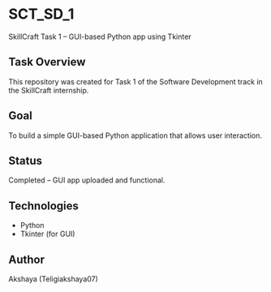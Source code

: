 # SCT_SD_1
SkillCraft Task 1 – GUI-based Python app using Tkinter
## Task Overview
This repository was created for Task 1 of the Software Development track in the SkillCraft internship.

## Goal
To build a simple GUI-based Python application that allows user interaction.

## Status
Completed – GUI app uploaded and functional.
## Technologies
- Python
- Tkinter (for GUI)

## Author
Akshaya (Teligiakshaya07)

